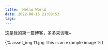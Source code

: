 ```yaml
---
title:  Hello World
date: 2022-08-15 21:00:53
tags:
---
```


这是我的第一篇博客，多多来访哦~

{% asset_img 11.jpg This is an example image %}